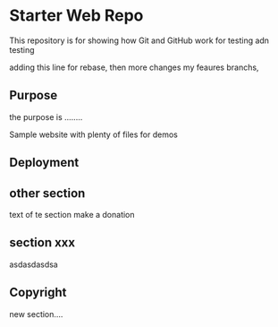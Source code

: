 # Starter Web Repo

This repository is for showing how Git and GitHub work
for testing adn testing

adding this line for rebase, then more changes my feaures branchs,

## Purpose

the purpose is ........

Sample website with plenty of files for demos

## Deployment


## other section	
text of te section
make a donation


## section xxx

asdasdasdsa

## Copyright
new section....